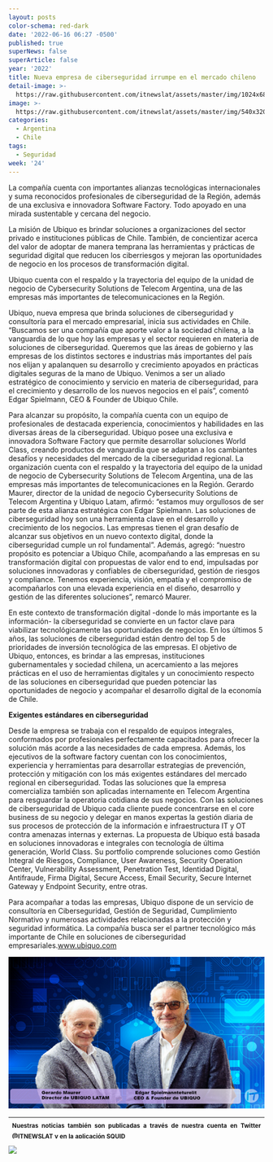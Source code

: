```yaml
---
layout: posts
color-schema: red-dark
date: '2022-06-16 06:27 -0500'
published: true
superNews: false
superArticle: false
year: '2022'
title: Nueva empresa de ciberseguridad irrumpe en el mercado chileno
detail-image: >-
  https://raw.githubusercontent.com/itnewslat/assets/master/img/1024x680/ubiquo-g.jpg
image: >-
  https://raw.githubusercontent.com/itnewslat/assets/master/img/540x320/ubiquo-p.jpg
categories:
  - Argentina
  - Chile
tags:
  - Seguridad
week: '24'
---
```

La compañía cuenta con importantes alianzas tecnológicas internacionales y suma reconocidos profesionales de ciberseguridad de la Región, además de una exclusiva e innovadora Software Factory. Todo apoyado en una mirada sustentable y cercana del negocio. 

La misión de Ubiquo es brindar soluciones a organizaciones del sector privado e instituciones públicas de Chile. También, de concientizar acerca del valor de adoptar de manera temprana las herramientas y prácticas de seguridad digital que reducen los ciberriesgos y mejoran las oportunidades de negocio en los procesos de transformación digital.   

Ubiquo cuenta con el respaldo y la trayectoria del equipo de la unidad de negocio de Cybersecurity Solutions de Telecom Argentina, una de las empresas más importantes de telecomunicaciones en la Región.

Ubiquo, nueva empresa que brinda soluciones de ciberseguridad y consultoría para el mercado empresarial, inicia sus actividades en Chile. “Buscamos ser una compañía que aporte valor a la sociedad chilena, a la vanguardia de lo que hoy las empresas y el sector requieren en materia de soluciones de ciberseguridad. Queremos que las áreas de gobierno y las empresas de los distintos sectores e industrias más importantes del país nos elijan y apalanquen su desarrollo y crecimiento apoyados en prácticas digitales seguras de la mano de Ubiquo. Venimos a ser un aliado estratégico de conocimiento y servicio en materia de ciberseguridad, para el crecimiento y desarrollo de los nuevos negocios en el país”, comentó Edgar Spielmann, CEO & Founder de Ubiquo Chile.

Para alcanzar su propósito, la compañía cuenta con un equipo de profesionales de destacada experiencia, conocimientos y habilidades en las diversas áreas de la ciberseguridad. Ubiquo posee una exclusiva e innovadora Software Factory que permite desarrollar soluciones World Class, creando productos de vanguardia que se adaptan a los cambiantes desafíos y necesidades del mercado de la ciberseguridad regional.  La organización cuenta con el respaldo y la trayectoria del equipo de la unidad de negocio de Cybersecurity Solutions de Telecom Argentina, una de las empresas más importantes de telecomunicaciones en la Región. 
Gerardo Maurer, director de la unidad de negocio Cybersecurity Solutions de Telecom Argentina y Ubiquo Latam, afirmó: “estamos muy orgullosos de ser parte de esta alianza estratégica con Edgar Spielmann. Las soluciones de ciberseguridad hoy son una herramienta clave en el desarrollo y crecimiento de los negocios. Las empresas tienen el gran desafío de alcanzar sus objetivos en un nuevo contexto digital, donde la ciberseguridad cumple un rol fundamental”. Además, agregó: “nuestro propósito es potenciar a Ubiquo Chile, acompañando a las empresas en su transformación digital con propuestas de valor end to end, impulsadas por soluciones innovadoras y confiables de ciberseguridad, gestión de riesgos y compliance.  Tenemos experiencia, visión, empatía y el compromiso de acompañarlos con una elevada experiencia en el diseño, desarrollo y gestión de las diferentes soluciones”, remarcó Maurer.

En este contexto de transformación digital -donde lo más importante es la información- la ciberseguridad se convierte en un factor clave para viabilizar tecnológicamente las oportunidades de negocios. En los últimos 5 años, las soluciones de ciberseguridad están dentro del top 5 de prioridades de inversión tecnológica de las empresas.
El objetivo de Ubiquo, entonces, es brindar a las empresas, instituciones gubernamentales y sociedad chilena, un acercamiento a las mejores prácticas en el uso de herramientas digitales y un conocimiento respecto de las soluciones en ciberseguridad que pueden potenciar las oportunidades de negocio y acompañar el desarrollo digital de la economía de Chile.

**Exigentes estándares en ciberseguridad**

Desde la empresa se trabaja con el respaldo de equipos integrales, conformados por profesionales perfectamente capacitados para ofrecer la solución más acorde a las necesidades de cada empresa. Además, los ejecutivos de la software factory cuentan con los conocimientos, experiencia y herramientas para desarrollar estrategias de prevención, protección y mitigación con los más exigentes estándares del mercado regional en ciberseguridad. Todas las soluciones que la empresa comercializa también son aplicadas internamente en Telecom Argentina para resguardar la operatoria cotidiana de sus negocios.
Con las soluciones de ciberseguridad de Ubiquo cada cliente puede concentrarse en el core business de su negocio y delegar en manos expertas la gestión diaria de sus procesos de protección de la información e infraestructura IT y OT contra amenazas internas y externas.
La propuesta de Ubiquo está basada en soluciones innovadoras e integrales con tecnología de última generación, World Class. Su portfolio comprende soluciones como Gestión Integral de Riesgos, Compliance, User Awareness, Security Operation Center, Vulnerability Assessment, Penetration Test, Identidad Digital, Antifraude, Firma Digital, Secure Access, Email Security, Secure Internet Gateway y Endpoint Security, entre otras.

Para acompañar a todas las empresas, Ubiquo dispone de un servicio de consultoría en Ciberseguridad, Gestión de Seguridad, Cumplimiento Normativo y numerosas actividades relacionadas a la protección y seguridad informática. La compañía busca ser el partner tecnológico más importante de Chile en soluciones de ciberseguridad empresariales.www.ubiquo.com

![](https://raw.githubusercontent.com/itnewslat/assets/master/img/540x320/ubiquo-p.jpg)

<table style="height: 42px;" width="569">
<tbody>
<tr>
<td style="text-align: justify;"><sub><strong>Nuestras noticias también son publicadas a través de nuestra cuenta en Twitter <a href="https://twitter.com/itnewslat?lang=es">@ITNEWSLAT</a> y en la aplicación <a href="https://squidapp.co/en/">SQUID</a></strong></sub></td>
</tr>
</tbody>
</table>

<img src="https://tracker.metricool.com/c3po.jpg?hash=56f88a41e39ab42c063cc51676587a04"/>